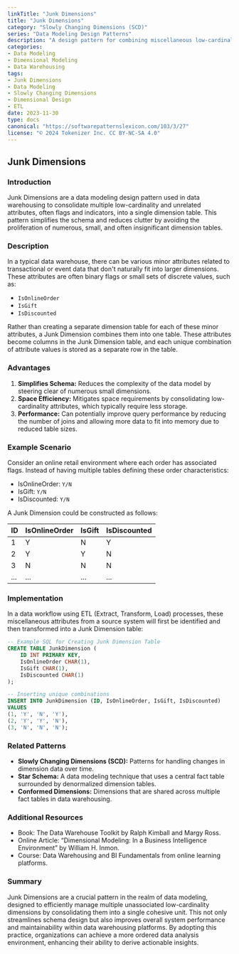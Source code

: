 ```yaml
---
linkTitle: "Junk Dimensions"
title: "Junk Dimensions"
category: "Slowly Changing Dimensions (SCD)"
series: "Data Modeling Design Patterns"
description: "A design pattern for combining miscellaneous low-cardinality attributes into a single dimension to streamline data warehousing efforts."
categories:
- Data Modeling
- Dimensional Modeling
- Data Warehousing
tags:
- Junk Dimensions
- Data Modeling
- Slowly Changing Dimensions
- Dimensional Design
- ETL
date: 2023-11-30
type: docs
canonical: "https://softwarepatternslexicon.com/103/3/27"
license: "© 2024 Tokenizer Inc. CC BY-NC-SA 4.0"
---
```


## Junk Dimensions

### Introduction

Junk Dimensions are a data modeling design pattern used in data warehousing to consolidate multiple low-cardinality and unrelated attributes, often flags and indicators, into a single dimension table. This pattern simplifies the schema and reduces clutter by avoiding the proliferation of numerous, small, and often insignificant dimension tables.

### Description

In a typical data warehouse, there can be various minor attributes related to transactional or event data that don't naturally fit into larger dimensions. These attributes are often binary flags or small sets of discrete values, such as:

- `IsOnlineOrder`
- `IsGift`
- `IsDiscounted`

Rather than creating a separate dimension table for each of these minor attributes, a Junk Dimension combines them into one table. These attributes become columns in the Junk Dimension table, and each unique combination of attribute values is stored as a separate row in the table.

### Advantages

1. **Simplifies Schema:** Reduces the complexity of the data model by steering clear of numerous small dimensions.
2. **Space Efficiency:** Mitigates space requirements by consolidating low-cardinality attributes, which typically require less storage.
3. **Performance:** Can potentially improve query performance by reducing the number of joins and allowing more data to fit into memory due to reduced table sizes.

### Example Scenario

Consider an online retail environment where each order has associated flags. Instead of having multiple tables defining these order characteristics:

- IsOnlineOrder: `Y/N`
- IsGift: `Y/N`
- IsDiscounted: `Y/N`

A Junk Dimension could be constructed as follows:

| ID | IsOnlineOrder | IsGift | IsDiscounted |
|----|---------------|--------|--------------|
| 1  | Y             | N      | Y            |
| 2  | Y             | Y      | N            |
| 3  | N             | N      | N            |
| ...| ...           | ...    | ...          |

### Implementation

In a data workflow using ETL (Extract, Transform, Load) processes, these miscellaneous attributes from a source system will first be identified and then transformed into a Junk Dimension table:

```sql
-- Example SQL for Creating Junk Dimension Table
CREATE TABLE JunkDimension (
    ID INT PRIMARY KEY,
    IsOnlineOrder CHAR(1),
    IsGift CHAR(1),
    IsDiscounted CHAR(1)
);

-- Inserting unique combinations
INSERT INTO JunkDimension (ID, IsOnlineOrder, IsGift, IsDiscounted)
VALUES
(1, 'Y', 'N', 'Y'),
(2, 'Y', 'Y', 'N'),
(3, 'N', 'N', 'N');
```

### Related Patterns

- **Slowly Changing Dimensions (SCD):** Patterns for handling changes in dimension data over time.
- **Star Schema:** A data modeling technique that uses a central fact table surrounded by denormalized dimension tables.
- **Conformed Dimensions:** Dimensions that are shared across multiple fact tables in data warehousing.

### Additional Resources

- Book: The Data Warehouse Toolkit by Ralph Kimball and Margy Ross.
- Online Article: “Dimensional Modeling: In a Business Intelligence Environment” by William H. Inmon.
- Course: Data Warehousing and BI Fundamentals from online learning platforms.

### Summary

Junk Dimensions are a crucial pattern in the realm of data modeling, designed to efficiently manage multiple unassociated low-cardinality dimensions by consolidating them into a single cohesive unit. This not only streamlines schema design but also improves overall system performance and maintainability within data warehousing platforms. By adopting this practice, organizations can achieve a more ordered data analysis environment, enhancing their ability to derive actionable insights.
